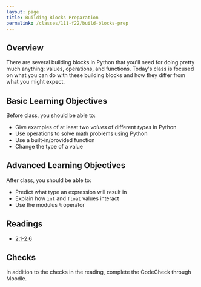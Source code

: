 ```yaml
---
layout: page
title: Building Blocks Preparation
permalink: /classes/111-f22/build-blocks-prep
---
```


## Overview
There are several building blocks in Python that you'll need for doing pretty much anything: values, operations, and functions.
Today's class is focused on what you can do with these building blocks and how they differ from what you might expect.

## Basic Learning Objectives

Before class, you should be able to:
* Give examples of at least two *values* of different *types* in Python
* Use operations to solve math problems using Python
* Use a built-in/provided function 
* Change the type of a value

## Advanced Learning Objectives

After class, you should be able to:
* Predict what type an expression will result in
* Explain how `int` and `float` values interact
* Use the modulus `%` operator

## Readings

* [2.1-2.6](https://runestone.academy/ns/books/published/intro-cs/SimplePythonData/intro-VariablesExpressionsandStatements.html)

## Checks
In addition to the checks in the reading, complete the CodeCheck through Moodle.